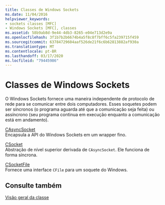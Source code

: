 ```yaml
---
title: Classes de Windows Sockets
ms.date: 11/04/2016
helpviewer_keywords:
- sockets classes [MFC]
- Windows Sockets [MFC], classes
ms.assetid: 58b9ab8d-9e44-4db3-8265-e04e713d2e9a
ms.openlocfilehash: 3f1b7b2b6674b4a5f8c8f7bff6c5fa239715f459
ms.sourcegitcommit: 63784729604aaf526de21f6c6b62813882af930a
ms.translationtype: MT
ms.contentlocale: pt-BR
ms.lasthandoff: 03/17/2020
ms.locfileid: "79445986"
---
```

# <a name="windows-sockets-classes"></a>Classes de Windows Sockets

O Windows Sockets fornece uma maneira independente de protocolo de rede para se comunicar entre dois computadores. Esses soquetes podem ser síncronos (o programa aguarda até que a comunicação seja feita) ou assíncrono (seu programa continua em execução enquanto a comunicação está em andamento).

[CAsyncSocket](../mfc/reference/casyncsocket-class.md)<br/>
Encapsula a API do Windows Sockets em um wrapper fino.

[CSocket](../mfc/reference/csocket-class.md)<br/>
Abstração de nível superior derivada de `CAsyncSocket`. Ele funciona de forma síncrona.

[CSocketFile](../mfc/reference/csocketfile-class.md)<br/>
Fornece uma interface `CFile` para um soquete do Windows.

## <a name="see-also"></a>Consulte também

[Visão geral da classe](../mfc/class-library-overview.md)
